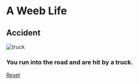 # A Weeb Life
## Accident
![truck](https://encrypted-tbn0.gstatic.com/images?q=tbn:ANd9GcTMN-XBDWtL6FEptOcSCow8e0_PAXQIkJH60Qjafak_wyOR_zJO&s)

### You run into the road and are hit by a truck.

[Reset](home.md)


